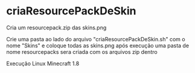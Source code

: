 # criaResourcePackDeSkin
Cria um resourcepack.zip das skins.png

Crie uma pasta ao lado do arquivo "criaResourcePackDeSkin.sh" com o nome "Skins" e coloque todas as skins.png 
após execução uma pasta de nome resourcepacks sera criada com os arquivos zip dentro

Execução Linux
Minecraft 1.8
